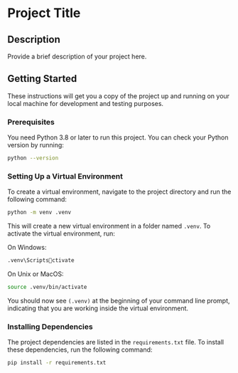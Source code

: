 
# Project Title

## Description

Provide a brief description of your project here.

## Getting Started

These instructions will get you a copy of the project up and running on your local machine for development and testing purposes.

### Prerequisites

You need Python 3.8 or later to run this project. You can check your Python version by running:

```bash
python --version
```

### Setting Up a Virtual Environment

To create a virtual environment, navigate to the project directory and run the following command:

```bash
python -m venv .venv
```

This will create a new virtual environment in a folder named `.venv`. To activate the virtual environment, run:

On Windows:
```bash
.venv\Scriptsctivate
```

On Unix or MacOS:
```bash
source .venv/bin/activate
```

You should now see `(.venv)` at the beginning of your command line prompt, indicating that you are working inside the virtual environment. 

### Installing Dependencies

The project dependencies are listed in the `requirements.txt` file. To install these dependencies, run the following command:

```bash
pip install -r requirements.txt
```
